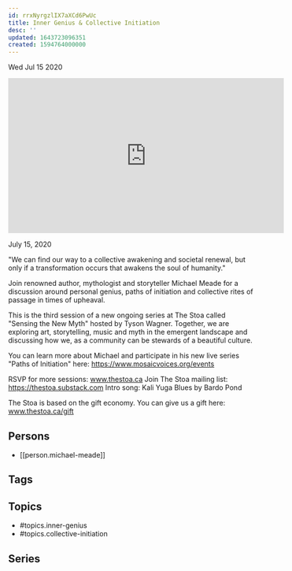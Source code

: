 ```yaml
---
id: rrxNyrgzlIX7aXCd6PwUc
title: Inner Genius & Collective Initiation
desc: ''
updated: 1643723096351
created: 1594764000000
---
```





Wed Jul 15 2020

<iframe width="560" height="315" src="https://www.youtube.com/embed/_DX6TGb0EFg" title="Inner Genius & Collective Initiation w/ Michael Meade" frameborder="0" allow="accelerometer; autoplay; clipboard-write; encrypted-media; gyroscope; picture-in-picture" allowfullscreen ></iframe>

July 15, 2020

"We can find our way to a collective awakening and societal renewal, but only if a transformation occurs that awakens the soul of humanity."

Join renowned author, mythologist and storyteller Michael Meade for a discussion around personal genius, paths of initiation and collective rites of passage in times of upheaval.

This is the third session of a new ongoing series at The Stoa called "Sensing the New Myth" hosted by Tyson Wagner. Together, we are exploring art, storytelling, music and myth in the emergent landscape and discussing how we, as a community can be stewards of a beautiful culture.

You can learn more about Michael and participate in his new live series "Paths of Initiation" here: https://www.mosaicvoices.org/events

RSVP for more sessions: www.thestoa.ca
Join The Stoa mailing list: https://thestoa.substack.com
Intro song: Kali Yuga Blues by Bardo Pond

The Stoa is based on the gift economy. You can give us a gift here: www.thestoa.ca/gift

## Persons

- [[person.michael-meade]]

## Tags



## Topics

- #topics.inner-genius
- #topics.collective-initiation

## Series



